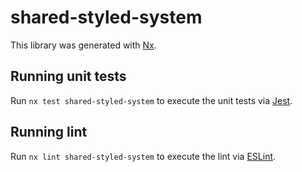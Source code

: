 # shared-styled-system

This library was generated with [Nx](https://nx.dev).

## Running unit tests

Run `nx test shared-styled-system` to execute the unit tests via [Jest](https://jestjs.io).

## Running lint

Run `nx lint shared-styled-system` to execute the lint via [ESLint](https://eslint.org/).
